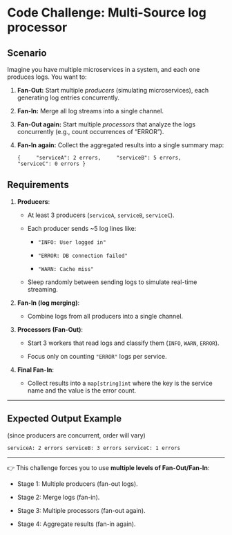 # Code Challenge: Multi-Source log processor

## Scenario

Imagine you have multiple microservices in a system, and each one produces logs. You want to:

1. **Fan-Out:** Start multiple _producers_ (simulating microservices), each generating log entries concurrently.
    
2. **Fan-In:** Merge all log streams into a single channel.
    
3. **Fan-Out again:** Start multiple _processors_ that analyze the logs concurrently (e.g., count occurrences of “ERROR”).
    
4. **Fan-In again:** Collect the aggregated results into a single summary map:
    
    `{     "serviceA": 2 errors,     "serviceB": 5 errors,     "serviceC": 0 errors }`

## Requirements

1. **Producers**:
    
    - At least 3 producers (`serviceA`, `serviceB`, `serviceC`).
        
    - Each producer sends ~5 log lines like:
        
        - `"INFO: User logged in"`
            
        - `"ERROR: DB connection failed"`
            
        - `"WARN: Cache miss"`
            
    - Sleep randomly between sending logs to simulate real-time streaming.
        
2. **Fan-In (log merging)**:
    
    - Combine logs from all producers into a single channel.
        
3. **Processors (Fan-Out)**:
    
    - Start 3 workers that read logs and classify them (`INFO`, `WARN`, `ERROR`).
        
    - Focus only on counting `"ERROR"` logs per service.
        
4. **Final Fan-In**:
    
    - Collect results into a `map[string]int` where the key is the service name and the value is the error count.
        

---

## Expected Output Example

(since producers are concurrent, order will vary)

`serviceA: 2 errors serviceB: 3 errors serviceC: 1 errors`

---

👉 This challenge forces you to use **multiple levels of Fan-Out/Fan-In**:

- Stage 1: Multiple producers (fan-out logs).
    
- Stage 2: Merge logs (fan-in).
    
- Stage 3: Multiple processors (fan-out again).
    
- Stage 4: Aggregate results (fan-in again).